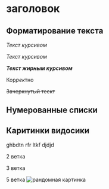 # заголовок
## Форматирование текста
*Текст курсивом*

_Текст курсивом_

***Текст жирным курсивом***

Кор*рек*тно

~~Зачеркнутый тескт~~
## Нумерованные списки

## Каритинки видосики


ghbdtn rfr ltkf
djdjd

2 ветка



3 ветка

5 ветка
![рандомная картинка](pic.png)